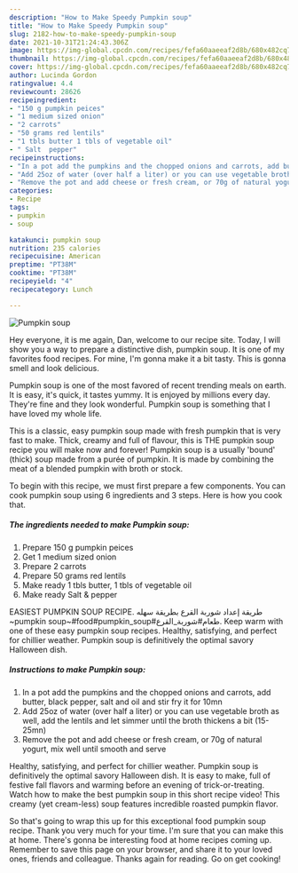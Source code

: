 ```yaml
---
description: "How to Make Speedy Pumpkin soup"
title: "How to Make Speedy Pumpkin soup"
slug: 2182-how-to-make-speedy-pumpkin-soup
date: 2021-10-31T21:24:43.306Z
image: https://img-global.cpcdn.com/recipes/fefa60aaeeaf2d8b/680x482cq70/pumpkin-soup-recipe-main-photo.jpg
thumbnail: https://img-global.cpcdn.com/recipes/fefa60aaeeaf2d8b/680x482cq70/pumpkin-soup-recipe-main-photo.jpg
cover: https://img-global.cpcdn.com/recipes/fefa60aaeeaf2d8b/680x482cq70/pumpkin-soup-recipe-main-photo.jpg
author: Lucinda Gordon
ratingvalue: 4.4
reviewcount: 28626
recipeingredient:
- "150 g pumpkin peices"
- "1 medium sized onion"
- "2 carrots"
- "50 grams red lentils"
- "1 tbls butter 1 tbls of vegetable oil"
- " Salt  pepper"
recipeinstructions:
- "In a pot add the pumpkins and the chopped onions and carrots, add butter, black pepper, salt and oil and stir fry it for 10mn"
- "Add 25oz of water (over half a liter) or you can use vegetable broth as well, add the lentils and let simmer until the broth thickens a bit (15-25mn)"
- "Remove the pot and add cheese or fresh cream, or 70g of natural yogurt, mix well until smooth and serve"
categories:
- Recipe
tags:
- pumpkin
- soup

katakunci: pumpkin soup 
nutrition: 235 calories
recipecuisine: American
preptime: "PT38M"
cooktime: "PT38M"
recipeyield: "4"
recipecategory: Lunch

---
```



![Pumpkin soup](https://img-global.cpcdn.com/recipes/fefa60aaeeaf2d8b/680x482cq70/pumpkin-soup-recipe-main-photo.jpg)

Hey everyone, it is me again, Dan, welcome to our recipe site. Today, I will show you a way to prepare a distinctive dish, pumpkin soup. It is one of my favorites food recipes. For mine, I'm gonna make it a bit tasty. This is gonna smell and look delicious.

Pumpkin soup is one of the most favored of recent trending meals on earth. It is easy, it's quick, it tastes yummy. It is enjoyed by millions every day. They're fine and they look wonderful. Pumpkin soup is something that I have loved my whole life.

This is a classic, easy pumpkin soup made with fresh pumpkin that is very fast to make. Thick, creamy and full of flavour, this is THE pumpkin soup recipe you will make now and forever! Pumpkin soup is a usually &#39;bound&#39; (thick) soup made from a purée of pumpkin. It is made by combining the meat of a blended pumpkin with broth or stock.


To begin with this recipe, we must first prepare a few components. You can cook pumpkin soup using 6 ingredients and 3 steps. Here is how you cook that.

<!--inarticleads1-->

##### The ingredients needed to make Pumpkin soup:

1. Prepare 150 g pumpkin peices
1. Get 1 medium sized onion
1. Prepare 2 carrots
1. Prepare 50 grams red lentils
1. Make ready 1 tbls butter, 1 tbls of vegetable oil
1. Make ready  Salt &amp; pepper


EASIEST PUMPKIN SOUP RECIPE. طريقة إعداد شوربة القرع بطريقة سهله ~pumpkin soup~#food#pumpkin_soup#طعام#شوربة_القرع. Keep warm with one of these easy pumpkin soup recipes. Healthy, satisfying, and perfect for chillier weather. Pumpkin soup is definitively the optimal savory Halloween dish. 

<!--inarticleads2-->

##### Instructions to make Pumpkin soup:

1. In a pot add the pumpkins and the chopped onions and carrots, add butter, black pepper, salt and oil and stir fry it for 10mn
1. Add 25oz of water (over half a liter) or you can use vegetable broth as well, add the lentils and let simmer until the broth thickens a bit (15-25mn)
1. Remove the pot and add cheese or fresh cream, or 70g of natural yogurt, mix well until smooth and serve


Healthy, satisfying, and perfect for chillier weather. Pumpkin soup is definitively the optimal savory Halloween dish. It is easy to make, full of festive fall flavors and warming before an evening of trick-or-treating. Watch how to make the best pumpkin soup in this short recipe video! This creamy (yet cream-less) soup features incredible roasted pumpkin flavor. 

So that's going to wrap this up for this exceptional food pumpkin soup recipe. Thank you very much for your time. I'm sure that you can make this at home. There's gonna be interesting food at home recipes coming up. Remember to save this page on your browser, and share it to your loved ones, friends and colleague. Thanks again for reading. Go on get cooking!
